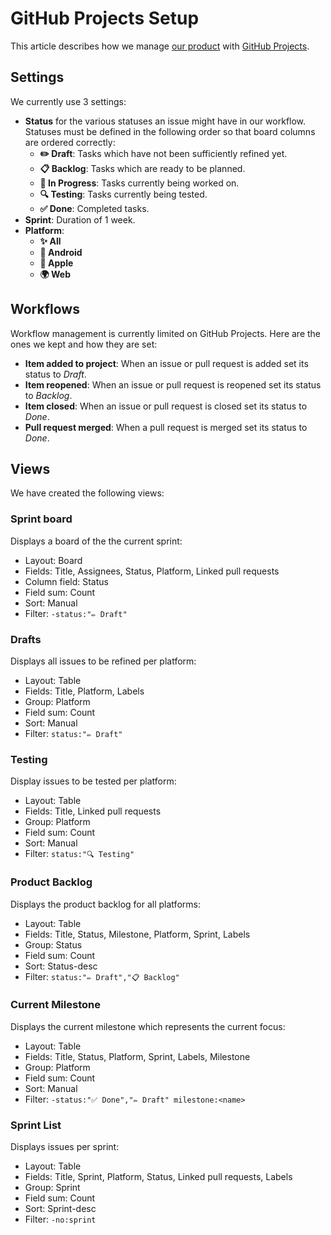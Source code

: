 # GitHub Projects Setup

This article describes how we manage [our product](https://github.com/orgs/SRGSSR/projects/9) with [GitHub Projects](https://docs.github.com/en/issues/planning-and-tracking-with-projects/learning-about-projects/about-projects).

## Settings

We currently use 3 settings:

- **Status** for the various statuses an issue might have in our workflow. Statuses must be defined in the following order so that board columns are ordered correctly:
  - **✏️ Draft**: Tasks which have not been sufficiently refined yet.
  - **📋 Backlog**: Tasks which are ready to be planned.
  - **🚧  In Progress**: Tasks currently being worked on.
  - **🔍 Testing**: Tasks currently being tested.
  - **✅ Done**: Completed tasks.
- **Sprint**: Duration of 1 week.
- **Platform**:
  - **✨ All**
  - **🤖 Android**
  - **🍎 Apple**
  - **🌍 Web**

## Workflows

Workflow management is currently limited on GitHub Projects. Here are the ones we kept and how they are set:

- **Item added to project**: When an issue or pull request is added set its status to _Draft_.
- **Item reopened**: When an issue or pull request is reopened set its status to _Backlog_.
- **Item closed**: When an issue or pull request is closed set its status to _Done_.
- **Pull request merged**: When a pull request is merged set its status to _Done_.

## Views

We have created the following views:

### Sprint board

Displays a board of the the current sprint:

- Layout: Board
- Fields: Title, Assignees, Status, Platform, Linked pull requests
- Column field: Status
- Field sum: Count
- Sort: Manual
- Filter: `-status:"✏️ Draft"`

### Drafts

Displays all issues to be refined per platform:

- Layout: Table
- Fields: Title, Platform, Labels
- Group: Platform
- Field sum: Count
- Sort: Manual
- Filter: `status:"✏️ Draft"`

### Testing

Display issues to be tested per platform:

- Layout: Table
- Fields: Title, Linked pull requests
- Group: Platform
- Field sum: Count
- Sort: Manual
- Filter: `status:"🔍 Testing"`

### Product Backlog

Displays the product backlog for all platforms:

- Layout: Table
- Fields: Title, Status, Milestone, Platform, Sprint, Labels
- Group: Status
- Field sum: Count
- Sort: Status-desc
- Filter: `status:"✏️ Draft","📋 Backlog"`

### Current Milestone

Displays the current milestone which represents the current focus:

- Layout: Table
- Fields: Title, Status, Platform, Sprint, Labels, Milestone
- Group: Platform
- Field sum: Count
- Sort: Manual
- Filter: `-status:"✅ Done","✏️ Draft" milestone:<name>`

### Sprint List

Displays issues per sprint:

- Layout: Table
- Fields: Title, Sprint, Platform, Status, Linked pull requests, Labels
- Group: Sprint
- Field sum: Count
- Sort: Sprint-desc
- Filter: `-no:sprint`

